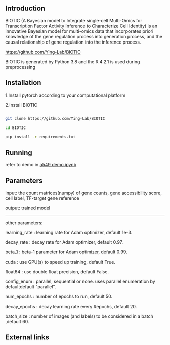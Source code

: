 Introduction
-----
BIOTIC (A Bayesian model to Integrate single-cell Multi-Omics for Transcription Factor Activity Inference to Characterize Cell Identity) is an innovative Bayesian model for multi-omics data that incorporates priori knowledge of the gene regulation process into generation process, and the causal relationship of gene regulation into the inference process.

https://github.com/Ying-Lab/BIOTIC

BIOTIC is generated by Python 3.8 and the R 4.2.1 is used during preprocessing


Installation
-----
1.Install pytorch according to your computational platform

2.Install BIOTIC
```bash

git clone https://github.com/Ying-Lab/BIOTIC

cd BIOTIC

pip install -r requirements.txt 
```

Running
-----
refer to demo in [a549 demo.ipynb](https://github.com/Ying-Lab/BIOTIC/blob/46201a7823887830b45a64c794123e7403863146/a549%20demo.ipynb)

Parameters
-----
input: the count matrices(numpy) of gene counts, gene accessibility score, cell label, TF-target gene reference

output: trained model 

-----
other parameters:

learning_rate : learning rate for Adam optimizer, default 1e-3.

decay_rate : decay rate for Adam optimizer, default 0.97.

beta_1 : beta-1 parameter for Adam optimizer, default 0.99.

cuda : use GPU(s) to speed up training, default True.

float64 : use double float precision, default False.

config_enum : parallel, sequential or none. uses parallel enumeration by defaultdefault "parallel".

num_epochs : number of epochs to run, default 50.

decay_epochs : decay learning rate every #epochs, default 20.

batch_size : number of images (and labels) to be considered in a batch ,default 60.

External links
-----





